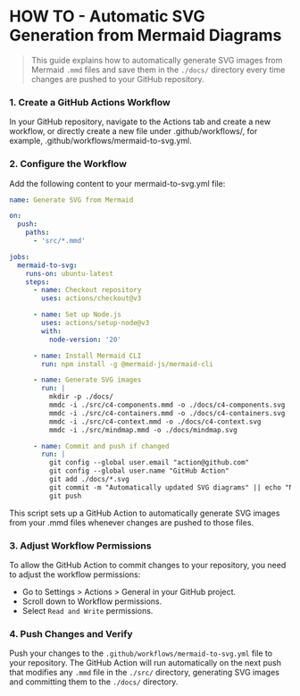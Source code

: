 # HOW TO - Automatic SVG Generation from Mermaid Diagrams

> This guide explains how to automatically generate SVG images from Mermaid `.mmd` files and save them in the `./docs/` directory every time changes are pushed to your GitHub repository.

### 1. Create a GitHub Actions Workflow

In your GitHub repository, navigate to the Actions tab and create a new workflow, or directly create a new file under .github/workflows/, for example, .github/workflows/mermaid-to-svg.yml.

### 2. Configure the Workflow

Add the following content to your mermaid-to-svg.yml file:

```yaml
name: Generate SVG from Mermaid

on:
  push:
    paths:
      - 'src/*.mmd'

jobs:
  mermaid-to-svg:
    runs-on: ubuntu-latest
    steps:
      - name: Checkout repository
        uses: actions/checkout@v3

      - name: Set up Node.js
        uses: actions/setup-node@v3
        with:
          node-version: '20'

      - name: Install Mermaid CLI
        run: npm install -g @mermaid-js/mermaid-cli

      - name: Generate SVG images
        run: |
          mkdir -p ./docs/
          mmdc -i ./src/c4-components.mmd -o ./docs/c4-components.svg
          mmdc -i ./src/c4-containers.mmd -o ./docs/c4-containers.svg
          mmdc -i ./src/c4-context.mmd -o ./docs/c4-context.svg
          mmdc -i ./src/mindmap.mmd -o ./docs/mindmap.svg

      - name: Commit and push if changed
        run: |
          git config --global user.email "action@github.com"
          git config --global user.name "GitHub Action"
          git add ./docs/*.svg
          git commit -m "Automatically updated SVG diagrams" || echo "No changes to commit"
          git push
```

This script sets up a GitHub Action to automatically generate SVG images from your .mmd files whenever changes are pushed to those files.

### 3. Adjust Workflow Permissions

To allow the GitHub Action to commit changes to your repository, you need to adjust the workflow permissions:

- Go to Settings > Actions > General in your GitHub project.
- Scroll down to Workflow permissions.
- Select `Read and Write` permissions.

### 4. Push Changes and Verify

Push your changes to the `.github/workflows/mermaid-to-svg.yml` file to your repository. The GitHub Action will run automatically on the next push that modifies any `.mmd` file in the `./src/` directory, generating SVG images and committing them to the `./docs/` directory.
